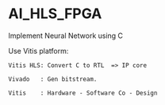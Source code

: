 # AI_HLS_FPGA

Implement Neural Network using C

Use Vitis platform:

    Vitis HLS: Convert C to RTL  => IP core
    
    Vivado   : Gen bitstream.
    
    Vitis    : Hardware - Software Co - Design
